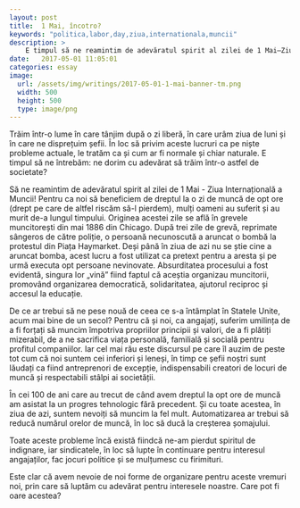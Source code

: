 ```yaml
---
layout: post
title:  1 Mai, încotro?
keywords: "politica,labor,day,ziua,internationala,muncii"
description: >
    E timpul să ne reamintim de adevăratul spirit al zilei de 1 Mai—Ziua Internațională a Muncii
date:   2017-05-01 11:05:01
categories: essay
image:  
  url: /assets/img/writings/2017-05-01-1-mai-banner-tm.png
  width: 500
  height: 500
  type: image/png
---
```

Trăim într-o lume în care tânjim după o zi liberă, în care urâm ziua de luni și în care ne disprețuim șefii. În loc să privim aceste lucruri ca pe niște probleme actuale, le tratăm ca și cum ar fi normale și chiar naturale. E timpul să ne întrebăm: ne dorim cu adevărat să trăim într-o astfel de societate? 

Să ne reamintim de adevăratul spirit al zilei de 1 Mai - Ziua Internațională a Muncii! Pentru ca noi să beneficiem de dreptul la o zi de muncă de opt ore (drept pe care de altfel riscăm să-l pierdem), mulți oameni au suferit și au murit de-a lungul timpului. Originea acestei zile se află în grevele muncitorești din mai 1886 din Chicago. După trei zile de grevă, reprimate sângeros de către poliție, o persoană necunoscută a aruncat o bombă la protestul din Piața Haymarket. Deși până în ziua de azi nu se știe cine a aruncat bomba, acest lucru a fost utilizat ca pretext pentru a aresta și pe urmă executa opt persoane nevinovate. Absurditatea procesului a fost evidentă, singura lor „vină” fiind faptul că aceștia organizau muncitorii, promovând organizarea democratică, solidaritatea, ajutorul reciproc și accesul la educație.

De ce ar trebui să ne pese nouă de ceea ce s-a întâmplat în Statele Unite, acum mai bine de un secol? Pentru că și noi, ca angajați, suferim umilința de a fi forțați să muncim împotriva propriilor principii și valori, de a fi plătiți mizerabil, de a ne sacrifica viața personală, familială și socială pentru profitul companiilor. Iar cel mai rău este discursul pe care îl auzim de peste tot cum că noi suntem cei inferiori și leneși, în timp ce șefii noștri sunt lăudați ca fiind antreprenori de excepție, indispensabili creatori de locuri de muncă și respectabili stâlpi ai societății. 

În cei 100 de ani care au trecut de când avem dreptul la opt ore de muncă am asistat la un progres tehnologic fără precedent. Și cu toate acestea, în ziua de azi, suntem nevoiți să muncim la fel mult. Automatizarea ar trebui să reducă numărul orelor de muncă, în loc să ducă la creșterea șomajului. 

Toate aceste probleme încă există fiindcă ne-am pierdut spiritul de indignare, iar sindicatele, în loc să lupte în continuare pentru interesul angajaților, fac jocuri politice și se mulțumesc cu firimituri.  

Este clar că avem nevoie de noi forme de organizare pentru aceste vremuri noi, prin care să luptăm cu adevărat pentru interesele noastre. Care pot fi oare acestea?


